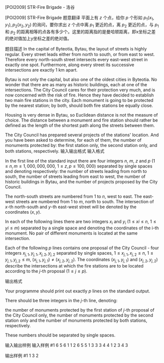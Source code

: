 



[POI2009] STR-Fire Brigade - 洛谷














[POI2009] STR-Fire Brigade
题意翻译
平面上有 $z$ 个点，给你 $p$ 个形如 $p_1(x_1,y_1),p_2(x_2,y_2)$ 的询问，要你求出 $z$ 个点中离 $p_1$ 更近的点，离 $p_2$ 更近的点，与 $p_1$ 和 $p_2$ 的距离相等的点各有多少个。这里的距离指的是曼哈顿距离，即x坐标之差的绝对值加上y坐标之差的绝对值。

题目描述
In the capital of Byteotia, Bytau, the layout of streets is highly regular. Every street leads either from north to south, or from east to west. Therefore every north-south street intersects every east-west street in exactly one spot. Furthermore, along every street its successive intersections are exactly 1 km apart.

Bytau is not only the capital, but also one of the oldest cities in Byteotia. No wonder that there are as many as  historic buildings, each at one of the intersections. The City Council cares for their protection very much, and is now concerned with the risk of fire. Hence they have decided to establish two main fire stations in the city. Each monument is going to be protected by the nearest station; by both, should both fire stations be equally close.

Housing is very dense in Bytau, so Euclidean distance is not the measure of choice. The distance between a monument and fire station should rather be defined as the length of the shortest path along the streets between them.

The City Council has prepared several projects of the stations' location. And you have been asked to determine, for each of them, the number of monuments protected by: the first station only, the second station only, and both stations, respectively.
输入输出格式
输入格式

In the first line of the standard input there are four integers $n$, $m$, $z$ and $p$ ($1\le n,m\le 1{,}000{,}000{,}000$, $1\le z,p\le 100{,}000$)      separated by single spaces and denoting respectively: the number of streets leading from north to south, the number of streets leading from east to west,      the number of historic buildings in Bytau, and the number of projects proposed by the City Council.

The north-south streets are numbered from $1$ to $n$, west to east. The east-west streets are numbered from $1$ to $m$, north to south. The intersection of $x$-th north-south and $y$-th east-west street will be denoted by the coordinates $(x,y)$.

In each of the following  lines there are two integers $x_i$ and $y_i$ ($1 ≤ xi ≤ n$, $1 ≤ yi ≤ m$) separated by a single space and denoting the coordinates of the i-th monument. No pair of different monuments is located at the same intersection.

Each of the following $p$ lines contains one proposal of the City Council - four integers $x_{j,1}, y_{j,1}, x_{j,2}, y_{j,2}$ separated by single spaces, $1 ≤ x_{j,1},x_{j,2} ≤ n$, $1 ≤ y_{j,1},y_{j,2} ≤ m$, $(x_{j,1},y_{j,1})≠(x_{j,2},y_{j,2})$. The coordinates $(x_{j,1},y_{j,1})$ and $(x_{j,2},y_{j,2})$ describe the intersections at which the fire stations are to be located according to the $j$-th proposal $(1 ≤ j ≤ p)$.


输出格式

Your programme should print out exactly $p$ lines on the standard output.

There should be three integers in the $j$-th line, denoting:

the number of monuments protected by the first station of $j$-th proposal of the City Council only, the number of monuments protected by the second      station only and the number of monuments protected by both stations, respectively.

These numbers should be separated by single spaces.

输入输出样例
输入样例 #1
6 5 6 1
1 2
6 5
5 1
3 3
3 4
4 1
2 3 4 3

输出样例 #1
1 3 2







